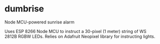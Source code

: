 # dumbrise
Node MCU-powered sunrise alarm

Uses ESP 8266 Node MCU to instruct a 30-pixel (1 meter) string of WS 2812B RGBW LEDs.
Relies on Adafruit Neopixel library for instructing lights.
